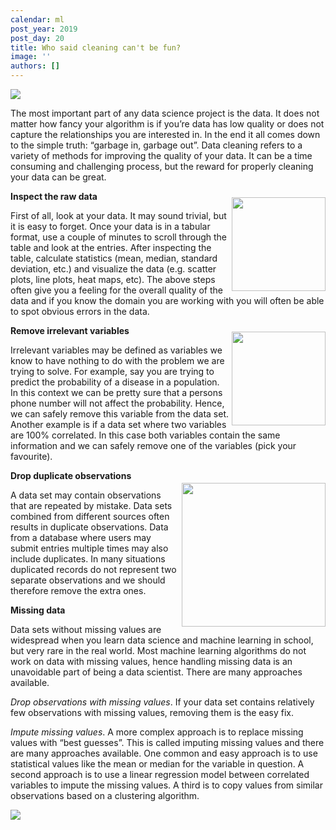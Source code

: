 ```yaml
---
calendar: ml
post_year: 2019
post_day: 20
title: Who said cleaning can't be fun?
image: ''
authors: []
---
```

<img src="https://i.imgflip.com/3hmoao.jpg" />

The most important part of any data science project is the data. It does not matter how fancy your algorithm is if you’re data has low quality or does not capture the relationships you are interested in. In the end it all comes down to the simple truth: “garbage in, garbage out”. Data cleaning refers to a variety of methods for improving the quality of your data. It can be a time consuming and challenging process, but the reward for properly cleaning your data can be great.


<img src="https://i.imgflip.com/3hme43.jpg" width=150 align="right" style="margin:10px 0 0 5px"/>

**Inspect the raw data**

First of all, look at your data. It may sound trivial, but it is easy to forget. Once your data is in a tabular format, use a couple of minutes to scroll through the table and look at the entries. After inspecting the table, calculate statistics (mean, median, standard deviation, etc.) and visualize the data (e.g. scatter plots, line plots, heat maps, etc). The above steps often give you a feeling for the overall quality of the data and if you know the domain you are working with you will often be able to spot obvious errors in the data.

<img src="https://i.imgflip.com/3hmhb3.jpg" width=150 align="right" style="margin:10px 0 0 5px"/>


**Remove irrelevant variables**

Irrelevant variables may be defined as variables we know to have nothing to do with the problem we are trying to solve. For example, say you are trying to predict the probability of a disease in a population. In this context we can be pretty sure that a persons phone number will not affect the probability. Hence, we can safely remove this variable from the data set. Another example is if a data set where two variables are 100% correlated. In this case both variables contain the same information and we can safely remove one of the variables (pick your favourite).

<img src="https://i.imgflip.com/3hme01.jpg" width=230 align="right" margin-right=10 style="margin:20px 0 0 5px"/>

**Drop duplicate observations**

A data set may contain observations that are repeated by mistake. Data sets combined from different sources often results in duplicate observations. Data from a database where users may submit entries multiple times may also include duplicates. In many situations duplicated records do not represent two separate observations and we should therefore remove the extra ones.

**Missing data**

Data sets without missing values are widespread when you learn data science and machine learning in school, but very rare in the real world. Most machine learning algorithms do not work on data with missing values, hence handling missing data is an unavoidable part of being a data scientist. There are many approaches available.

_Drop observations with missing values_. If your data set contains relatively few observations with missing values, removing them is the easy fix.

_Impute missing values_. A more complex approach is to replace missing values with “best guesses”. This is called imputing missing values and there are many approaches available. One common and easy approach is to use statistical values like the mean or median for the variable in question. A second approach is to use a linear regression model between correlated variables to impute the missing values. A third is to copy values from similar observations based on a clustering algorithm.

<img src="https://i.imgflip.com/3hmipk.jpg" />
